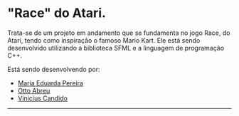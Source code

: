 #  "Race" do Atari.

Trata-se de um projeto em andamento que se fundamenta no jogo Race, do Atari, tendo como inspiração o famoso Mario Kart. Ele está sendo desenvolvido utilizando a biblioteca SFML e a linguagem de programação C++.

Está sendo desenvolvendo por:
- [Maria Eduarda Pereira](https://github.com/wisthg)
- [Otto Abreu](https://github.com/Otto-abreu)
- [Vinicius Candido](https://github.com/ViniciusCandido0)

---
